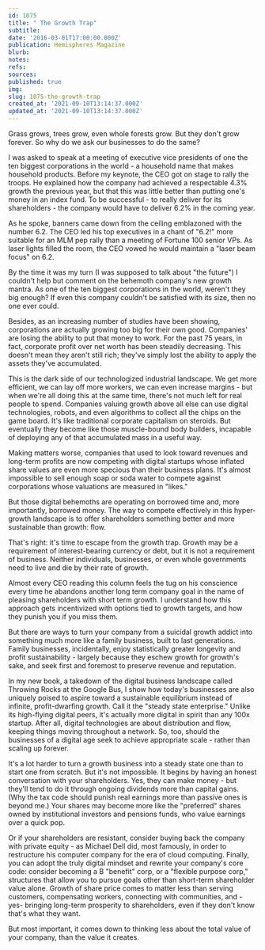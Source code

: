 ```yaml
---
id: 1075
title: " The Growth Trap"
subtitle: 
date: '2016-03-01T17:00:00.000Z'
publication: Hemispheres Magazine
blurb: 
notes: 
refs: 
sources: 
published: true
img: 
slug: 1075-the-growth-trap
created_at: '2021-09-10T13:14:37.000Z'
updated_at: '2021-09-10T13:14:37.000Z'
---
```

Grass grows, trees grow, even whole forests grow. But they don't grow forever. So why do we ask our businesses to do the same? 

I was asked to speak at a meeting of executive vice presidents of one the ten biggest corporations in the world - a household name that makes household products. Before my keynote, the CEO got on stage to rally the troops.  He explained how the company had achieved a respectable 4.3% growth the previous year, but that this was little better than putting one's money in an index fund. To be successful - to really deliver for its shareholders - the company would have to deliver 6.2% in the coming year. 

As he spoke, banners came down from the ceiling emblazoned with the number 6.2. The CEO led his top executives in a chant of "6.2!" more suitable for an MLM pep rally than a meeting of Fortune 100 senior VPs. As laser lights filled the room, the CEO vowed he would maintain a "laser beam focus" on 6.2. 

By the time it was my turn (I was supposed to talk about "the future") I couldn't help but comment on the behemoth company's new growth mantra. As one of the ten biggest corporations in the world, weren't they big enough? If even this company couldn't be satisfied with its size, then no one ever could. 

 Besides, as an increasing number of studies have been showing, corporations are actually growing too big for their own good. Companies' are losing the ability to put that money to work. For the past 75 years, in fact, corporate profit over net worth has been steadily decreasing. This doesn't mean they aren't still rich; they've simply lost the ability to apply the assets they've accumulated. 

This is the dark side of our technologized industrial landscape. We get more efficient, we can lay off more workers, we can even increase margins - but when we're all doing this at the same time, there's not much left for real people to spend. Companies valuing growth above all else can use digital technologies, robots, and even algorithms to collect all the chips on the game board. It's like traditional corporate capitalism on steroids. But eventually they become like those muscle-bound body builders, incapable of deploying any of that accumulated mass in a useful way. 

Making matters worse, companies that used to look toward revenues and long-term profits are now competing with digital startups whose inflated share values are even more specious than their business plans. It's almost impossible to sell enough soap or soda water to compete against corporations whose valuations are measured in "likes." 

But those digital behemoths are operating on borrowed time and, more importantly, borrowed money. The way to compete effectively in this hyper-growth landscape is to offer shareholders something better and more sustainable than growth: flow. 

That's right: it's time to escape from the growth trap. Growth may be a requirement of interest-bearing currency or debt, but it is not a requirement of business. Neither individuals, businesses, or even whole governments need to live and die by their rate of growth. 

Almost every CEO reading this column feels the tug on his conscience every time he abandons another long term company goal in the name of pleasing shareholders with short term growth. I understand how this approach gets incentivized with options tied to growth targets, and how they punish you if you miss them. 

But there are ways to turn your company from a suicidal growth addict into something much more like a family business, built to last generations. Family businesses, incidentally, enjoy statistically greater longevity and profit sustainability - largely because they eschew growth for growth's sake, and seek first and foremost to preserve revenue and reputation.

In my new book, a takedown of the digital business landscape called Throwing Rocks at the Google Bus, I show how today's businesses are also uniquely poised to aspire toward a sustainable equilibrium instead of infinite, profit-dwarfing growth. Call it the "steady state enterprise." Unlike its high-flying digital peers, it's actually more digital in spirit than any 100x startup. After all, digital technologies are about distribution and flow, keeping things moving throughout a network. So, too, should the businesses of a digital age seek to achieve appropriate scale - rather than scaling up forever. 

It's a lot harder to turn a growth business into a steady state one than to start one from scratch. But it's not impossible. It begins by having an honest conversation with your shareholders. Yes, they can make money - but they'll tend to do it through ongoing dividends more than capital gains. (Why the tax code should punish real earnings more than passive ones is beyond me.) Your shares may become more like the "preferred" shares owned by institutional investors and pensions funds, who value earnings over a quick pop. 

Or if your shareholders are resistant, consider buying back the company with private equity - as Michael Dell did, most famously, in order to restructure his computer company for the era of cloud computing. Finally, you can adopt the truly digital mindset and rewrite your company's core code: consider becoming a B "benefit" corp, or a "flexible purpose corp," structures that allow you to pursue goals other than short-term shareholder value alone. Growth of share price comes to matter less than serving customers, compensating workers, connecting with communities, and - yes- bringing long-term prosperity to shareholders, even if they don't know that's what they want. 

But most important, it comes down to thinking less about the total value of your company, than the value it creates. 
